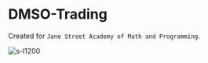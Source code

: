 # DMSO-Trading
Created for `Jane Street Academy of Math and Programming`.


![s-l1200](https://github.com/user-attachments/assets/0bfbedb1-65b2-4b39-8fd2-79e624cdddc2)
